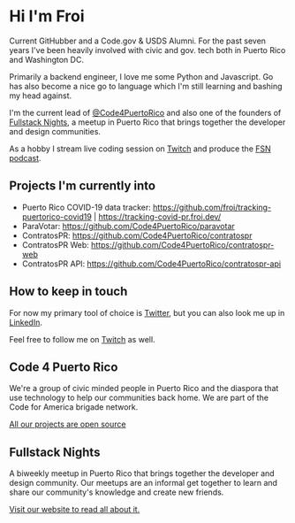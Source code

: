# Hi I'm Froi

Current GitHubber and a Code.gov & USDS Alumni. For the past seven years I've been heavily involved with civic and gov. tech both in Puerto Rico and Washington DC.

Primarily a backend engineer, I love me some Python and Javascript. Go has also become a nice go to language which I'm still learning and bashing my head against.

I'm the current lead of [@Code4PuertoRico](https://github.com/Code4PuertoRico) and also one of the founders of [Fullstack Nights](https://fullstacknights.com/), a meetup in Puerto Rico that brings together the developer and design communities.

As a hobby I stream live coding session on [Twitch](https://twitch.tv/froidotdev) and produce the [FSN podcast](https://fullstacknights.com/).

## Projects I'm currently into

- Puerto Rico COVID-19 data tracker: https://github.com/froi/tracking-puertorico-covid19 | https://tracking-covid-pr.froi.dev/
- ParaVotar: https://github.com/Code4PuertoRico/paravotar
- ContratosPR: https://github.com/Code4PuertoRico/contratospr
- ContratosPR Web: https://github.com/Code4PuertoRico/contratospr-web
- ContratosPR API: https://github.com/Code4PuertoRico/contratospr-api

## How to keep in touch

For now my primary tool of choice is [Twitter](https://twitter.com/froidotdev), but you can also look me up in [LinkedIn](https://www.linkedin.com/in/froilanirizarry/).

Feel free to follow me on [Twitch](https://twitch.tv/froidotdev) as well.

## Code 4 Puerto Rico

We're a group of civic minded people in Puerto Rico and the diaspora that use technology to help our communities back home. We are part of the Code for America brigade network.

[All our projects are open source](https://github.com/Code4PuertoRico)

## Fullstack Nights

A biweekly meetup in Puerto Rico that brings together the developer and design community. Our meetups are an informal get together to learn and share our community's knowledge and create new friends.

[Visit our website to read all about it.](https://fullstacknights.com)

